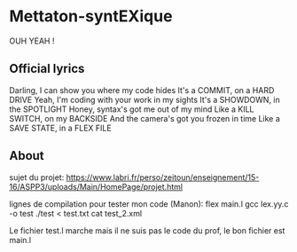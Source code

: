 # Mettaton-syntEXique
OUH YEAH !

## Official lyrics

Darling, I can show you where my code hides
It's a COMMIT, on a HARD DRIVE
Yeah, I'm coding with your work in my sights
It's a SHOWDOWN, in the SPOTLIGHT
Honey, syntax's got me out of my mind
Like a KILL SWITCH, on my BACKSIDE
And the camera's got you frozen in time
Like a SAVE STATE, in a FLEX FILE

## About

sujet du projet: https://www.labri.fr/perso/zeitoun/enseignement/15-16/ASPP3/uploads/Main/HomePage/projet.html


lignes de compilation pour tester mon code (Manon):
  flex main.l
  gcc lex.yy.c -o test
  ./test < test.txt
  cat test_2.xml


Le fichier test.l marche mais il ne suis pas le code du prof, le bon fichier est main.l
